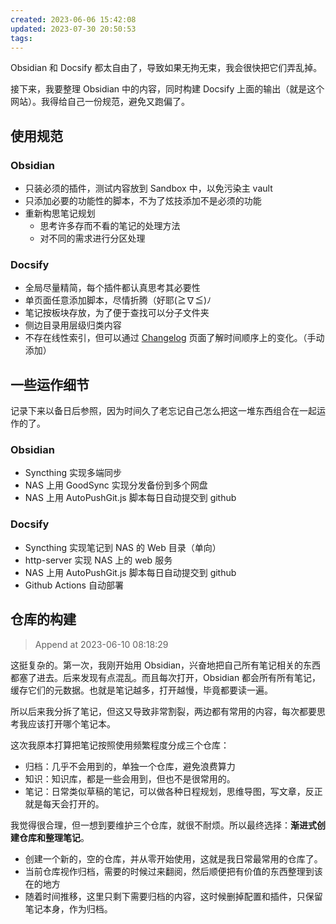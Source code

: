 ```yaml
---
created: 2023-06-06 15:42:08
updated: 2023-07-30 20:50:53
tags: 
---
```


Obsidian 和  Docsify  都太自由了，导致如果无拘无束，我会很快把它们弄乱掉。

接下来，我要整理 Obsidian 中的内容，同时构建 Docsify  上面的输出（就是这个网站）。我得给自己一份规范，避免又跑偏了。

## 使用规范

### Obsidian

- 只装必须的插件，测试内容放到 Sandbox 中，以免污染主 vault
- 只添加必要的功能性的脚本，不为了炫技添加不是必须的功能
- 重新构思笔记规划
    - 思考许多存而不看的笔记的处理方法
    - 对不同的需求进行分区处理

### Docsify

- 全局尽量精简，每个插件都认真思考其必要性
- 单页面任意添加脚本，尽情折腾（好耶(≧∇≦)ﾉ
- 笔记按板块存放，为了便于查找可以分子文件夹
- 侧边目录用层级归类内容
- 不存在线性索引，但可以通过 [Changelog](/Notes/Changelog.md) 页面了解时间顺序上的变化。（手动添加）

## 一些运作细节

记录下来以备日后参照，因为时间久了老忘记自己怎么把这一堆东西组合在一起运作的了。

### Obsidian

- Syncthing 实现多端同步
- NAS 上用 GoodSync 实现分发备份到多个网盘
- NAS 上用 AutoPushGit.js 脚本每日自动提交到 github

### Docsify

- Syncthing 实现笔记到 NAS 的 Web 目录（单向）
- http-server 实现 NAS 上的 web 服务
- NAS 上用 AutoPushGit.js 脚本每日自动提交到 github
- Github Actions 自动部署

## 仓库的构建

> Append at 2023-06-10 08:18:29

这挺复杂的。第一次，我刚开始用 Obsidian，兴奋地把自己所有笔记相关的东西都塞了进去。后来发现有点混乱。而且每次打开，Obsidian 都会所有所有笔记，缓存它们的元数据。也就是笔记越多，打开越慢，毕竟都要读一遍。

所以后来我分拆了笔记，但这又导致非常割裂，两边都有常用的内容，每次都要思考我应该打开哪个笔记本。

这次我原本打算把笔记按照使用频繁程度分成三个仓库：

- 归档：几乎不会用到的，单独一个仓库，避免浪费算力
- 知识：知识库，都是一些会用到，但也不是很常用的。
- 笔记：日常类似草稿的笔记，可以做各种日程规划，思维导图，写文章，反正就是每天会打开的。

我觉得很合理，但一想到要维护三个仓库，就很不耐烦。所以最终选择：**渐进式创建仓库和整理笔记**。

- 创建一个新的，空的仓库，并从零开始使用，这就是我日常最常用的仓库了。
- 当前仓库视作归档，需要的时候过来翻阅，然后顺便把有价值的东西整理到该在的地方
- 随着时间推移，这里只剩下需要归档的内容，这时候删掉配置和插件，只保留笔记本身，作为归档。